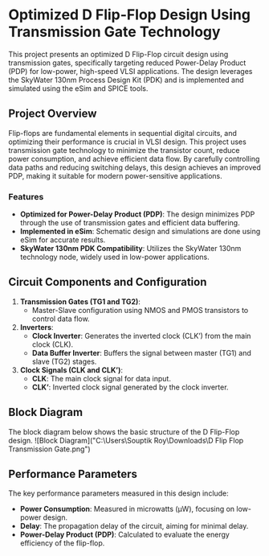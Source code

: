 # Optimized D Flip-Flop Design Using Transmission Gate Technology

This project presents an optimized D Flip-Flop circuit design using transmission gates, specifically targeting reduced Power-Delay Product (PDP) for low-power, high-speed VLSI applications. The design leverages the SkyWater 130nm Process Design Kit (PDK) and is implemented and simulated using the eSim and SPICE tools.

## Project Overview

Flip-flops are fundamental elements in sequential digital circuits, and optimizing their performance is crucial in VLSI design. This project uses transmission gate technology to minimize the transistor count, reduce power consumption, and achieve efficient data flow. By carefully controlling data paths and reducing switching delays, this design achieves an improved PDP, making it suitable for modern power-sensitive applications.

### Features
- **Optimized for Power-Delay Product (PDP)**: The design minimizes PDP through the use of transmission gates and efficient data buffering.
- **Implemented in eSim**: Schematic design and simulations are done using eSim for accurate results.
- **SkyWater 130nm PDK Compatibility**: Utilizes the SkyWater 130nm technology node, widely used in low-power applications.

## Circuit Components and Configuration

1. **Transmission Gates (TG1 and TG2)**:
   - Master-Slave configuration using NMOS and PMOS transistors to control data flow.
2. **Inverters**:
   - **Clock Inverter**: Generates the inverted clock (CLK’) from the main clock (CLK).
   - **Data Buffer Inverter**: Buffers the signal between master (TG1) and slave (TG2) stages.
3. **Clock Signals (CLK and CLK’)**:
   - **CLK**: The main clock signal for data input.
   - **CLK’**: Inverted clock signal generated by the clock inverter.

## Block Diagram

The block diagram below shows the basic structure of the D Flip-Flop design.
![Block Diagram]("C:\Users\Souptik Roy\Downloads\D Flip Flop Transmission Gate.png")

## Performance Parameters
The key performance parameters measured in this design include:
- **Power Consumption**: Measured in microwatts (µW), focusing on low-power design.
- **Delay**: The propagation delay of the circuit, aiming for minimal delay.
- **Power-Delay Product (PDP)**: Calculated to evaluate the energy efficiency of the flip-flop.







